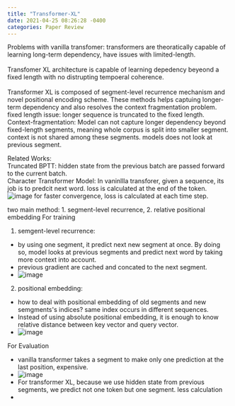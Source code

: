 ```yaml
---
title: "Transformer-XL"
date: 2021-04-25 08:26:28 -0400
categories: Paper Review
---
```

Problems with vanilla transfomer: transformers are theoratically capable of learning long-term dependency, have issues with limited-length.  
<br/> Transfomer XL architecture is capable of learning depedency beyeond a fixed length with no distrupting tempoeral coherence.  
<br/> Transformer XL is composed of segment-level recurrence mechanism and novel positional encoding scheme.  These methods helps captuing longer-term dependency and also resolves the context fragmentation problem.
<br/>fixed length issue:  longer sequence is truncated to the fixed length.
<br/>Context-fragmentation:  Model can not capture longer dependency beyond fixed-length segments, meaning whole corpus is split into smaller segment.  context is not shared among these segments.
models does not look at previous segment.


Related Works:
<br/> Truncated BPTT: hidden state from the previous batch are passed forward to the current batch.
<br/> Character Transformer Model: 
In vaninllla transforer, given a sequence, its job is to predcit next word.  loss is calculated at the end of the token.
![image](https://user-images.githubusercontent.com/36841216/115982709-180dab00-a5d8-11eb-852e-beb95bc4f09f.png)
for faster convergence, loss is calculated at each time step.

two main method: 1. segment-level recurrence, 2. relative positional embedding
For training
1. semgent-level recurrence:
  - by using one segment, it predict next new segment at once.   By doing so, model looks at previous segments and predict next word by taking more context into account.
  - previous gradient are cached and concated to the next segment.  
  - ![image](https://user-images.githubusercontent.com/36841216/115982804-bc8fed00-a5d8-11eb-8379-caf72ac3a9af.png)
2. positional embedding:
  - how to deal with positional embedding of old segments and new semgments's indices?  same index occurs in different sequences.
  - Instead of using absolute positional embedding, it is enough to know relative distance between key vector and query vector.
  - ![image](https://user-images.githubusercontent.com/36841216/115982923-4dff5f00-a5d9-11eb-9551-9baef9800ef1.png)


For Evaluation
   - vanilla transformer takes a segment to make only one prediction at the last position, expensive.
   - ![image](https://user-images.githubusercontent.com/36841216/115982971-93bc2780-a5d9-11eb-906e-c678474ef7d9.png)
   - For transformer XL, because we use hidden state from previous segments, we predict not one token but one segment.  less calculation
   - 

